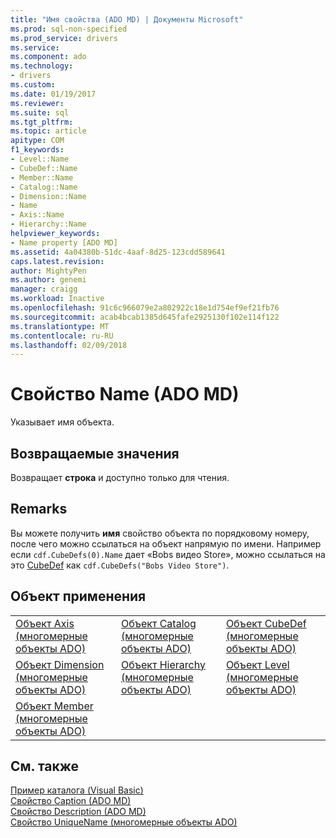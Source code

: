 ```yaml
---
title: "Имя свойства (ADO MD) | Документы Microsoft"
ms.prod: sql-non-specified
ms.prod_service: drivers
ms.service: 
ms.component: ado
ms.technology:
- drivers
ms.custom: 
ms.date: 01/19/2017
ms.reviewer: 
ms.suite: sql
ms.tgt_pltfrm: 
ms.topic: article
apitype: COM
f1_keywords:
- Level::Name
- CubeDef::Name
- Member::Name
- Catalog::Name
- Dimension::Name
- Name
- Axis::Name
- Hierarchy::Name
helpviewer_keywords:
- Name property [ADO MD]
ms.assetid: 4a04380b-51dc-4aaf-8d25-123cdd589641
caps.latest.revision: 
author: MightyPen
ms.author: genemi
manager: craigg
ms.workload: Inactive
ms.openlocfilehash: 91c6c966079e2a802922c18e1d754ef9ef21fb76
ms.sourcegitcommit: acab4bcab1385d645fafe2925130f102e114f122
ms.translationtype: MT
ms.contentlocale: ru-RU
ms.lasthandoff: 02/09/2018
---
```

# <a name="name-property-ado-md"></a>Свойство Name (ADO MD)
Указывает имя объекта.  
  
## <a name="return-values"></a>Возвращаемые значения  
 Возвращает **строка** и доступно только для чтения.  
  
## <a name="remarks"></a>Remarks  
 Вы можете получить **имя** свойство объекта по порядковому номеру, после чего можно ссылаться на объект напрямую по имени. Например если `cdf.CubeDefs(0).Name` дает «Bobs видео Store», можно ссылаться на это [CubeDef](../../../ado/reference/ado-md-api/cubedef-object-ado-md.md) как `cdf.CubeDefs("Bobs Video Store")`.  
  
## <a name="applies-to"></a>Объект применения  
  
||||  
|-|-|-|  
|[Объект Axis (многомерные объекты ADO)](../../../ado/reference/ado-md-api/axis-object-ado-md.md)|[Объект Catalog (многомерные объекты ADO)](../../../ado/reference/ado-md-api/catalog-object-ado-md.md)|[Объект CubeDef (многомерные объекты ADO)](../../../ado/reference/ado-md-api/cubedef-object-ado-md.md)|  
|[Объект Dimension (многомерные объекты ADO)](../../../ado/reference/ado-md-api/dimension-object-ado-md.md)|[Объект Hierarchy (многомерные объекты ADO)](../../../ado/reference/ado-md-api/hierarchy-object-ado-md.md)|[Объект Level (многомерные объекты ADO)](../../../ado/reference/ado-md-api/level-object-ado-md.md)|  
|[Объект Member (многомерные объекты ADO)](../../../ado/reference/ado-md-api/member-object-ado-md.md)|||  
  
## <a name="see-also"></a>См. также  
 [Пример каталога (Visual Basic)](../../../ado/reference/ado-md-api/catalog-example-vb.md)   
 [Свойство Caption (ADO MD)](../../../ado/reference/ado-md-api/caption-property-ado-md.md)   
 [Свойство Description (ADO MD)](../../../ado/reference/ado-md-api/description-property-ado-md.md)   
 [Свойство UniqueName (многомерные объекты ADO)](../../../ado/reference/ado-md-api/uniquename-property-ado-md.md)
